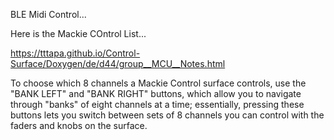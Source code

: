 BLE Midi Control...

Here is the Mackie COntrol List...

https://tttapa.github.io/Control-Surface/Doxygen/de/d44/group__MCU__Notes.html


To choose which 8 channels a Mackie Control surface controls, use the "BANK LEFT" and "BANK RIGHT" buttons, which allow you to navigate through "banks" of eight channels at a time; essentially, pressing these buttons lets you switch between sets of 8 channels you can control with the faders and knobs on the surface. 